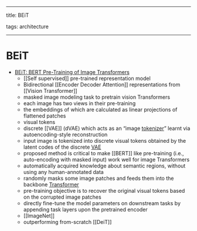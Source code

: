 
---

title: BEiT

tags: architecture 

---

# BEiT
- [BEiT: BERT Pre-Training of Image Transformers](https://arxiv.org/abs/2106.08254)
	- [[Self supervised]] pre-trained representation model
	- Bidirectional [[Encoder Decoder Attention]] representations from [[Vision Transformer]]
	- masked image modeling task to pretrain vision Transformers
	- each image has two views in their pre-training
	- the embeddings of which are calculated as linear projections of flattened patches
	- visual tokens
	- discrete [[VAE]] (dVAE) which acts as an “image [tokenizer](Tokenizer.md)” learnt via autoencoding-style reconstruction
	- input image is tokenized into discrete visual tokens obtained by the latent codes of the discrete [VAE](VAE.md)
	- proposed method is critical to make [[BERT]] like pre-training (i.e., auto-encoding with masked input) work well for image Transformers
	- automatically acquired knowledge about semantic regions, without using any human-annotated data
	- randomly masks some image patches and feeds them into the backbone [Transformer](Transformer.md)
	- pre-training objective is to recover the original visual tokens based on the corrupted image patches
	- directly fine-tune the model parameters on downstream tasks by appending task layers upon the pretrained encoder
	- [[ImageNet]]
	- outperforming from-scratch [[DeiT]]
















































